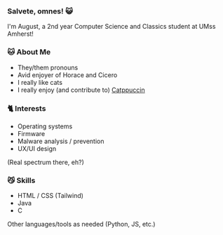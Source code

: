 ### Salvete, omnes! 😺
I'm August, a 2nd year Computer Science and Classics student at UMss Amherst!
 

### 🐱 About Me 
- They/them pronouns
- Avid enjoyer of Horace and Cicero
- I really like cats
- I really enjoy (and contribute to) [Catppuccin](https://github.com/catppuccin/)


### 🐈 Interests 
- Operating systems
- Firmware
- Malware analysis / prevention
- UX/UI design

(Real spectrum there, eh?)


### 😼 Skills 
- HTML / CSS (Tailwind)
- Java
- C

Other languages/tools as needed (Python, JS, etc.)